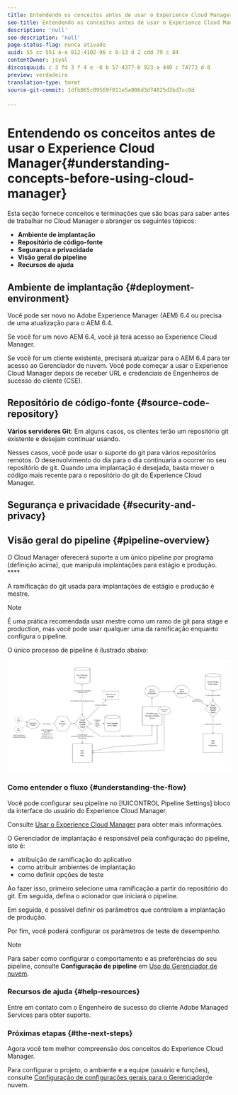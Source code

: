 ```yaml
---
title: Entendendo os conceitos antes de usar o Experience Cloud Manager
seo-title: Entendendo os conceitos antes de usar o Experience Cloud Manager
description: 'null'
seo-description: 'null'
page-status-flag: nunca ativado
uuid: 55 cc 551 a-e 812-4102-96 c 8-13 d 2 cdd 79 c 84
contentOwner: jsyal
discoiquuid: c 3 fd 3 f 4 e -0 b 57-4377-b 923-a 440 c 74773 d 8
preview: verdadeiro
translation-type: tm+mt
source-git-commit: 1dfb065c09569f811e5a006d3d74825d3bd7cc8d

---
```



# Entendendo os conceitos antes de usar o Experience Cloud Manager{#understanding-concepts-before-using-cloud-manager}

Esta seção fornece conceitos e terminações que são boas para saber antes de trabalhar no Cloud Manager e abranger os seguintes tópicos:

* **Ambiente de implantação**
* **Repositório de código-fonte**
* **Segurança e privacidade**
* **Visão geral do pipeline**
* **Recursos de ajuda**

## Ambiente de implantação {#deployment-environment}

Você pode ser novo no Adobe Experience Manager (AEM) 6.4 ou precisa de uma atualização para o AEM 6.4.

Se você for um novo AEM 6.4, você já terá acesso ao Experience Cloud Manager.

Se você for um cliente existente, precisará atualizar para o AEM 6.4 para ter acesso ao Gerenciador de nuvem. Você pode começar a usar o Experience Cloud Manager depois de receber URL e credenciais de Engenheiros de sucesso do cliente (CSE).

<!-- 

Comment Type: annotation
Last Modified By: ptager
Last Modified Date: 2018-05-02T17:19:24.147-0400

Section is redundant with the section in the Overview topic

 -->

## Repositório de código-fonte {#source-code-repository}

**Vários servidores Git**: Em alguns casos, os clientes terão um repositório git existente e desejam continuar usando.

Nesses casos, você pode usar o suporte do git para vários repositórios remotos. O desenvolvimento do dia para o dia continuaria a ocorrer no seu repositório de git. Quando uma implantação é desejada, basta mover o código mais recente para o repositório do git do Experience Cloud Manager.

<!-- 

Comment Type: annotation
Last Modified By: ptager
Last Modified Date: 2018-05-02T17:20:46.002-0400

Looks like we lost some content, compared to the previous version

 -->

## Segurança e privacidade {#security-and-privacy}

<!-- 

Comment Type: annotation
Last Modified By: jsyal
Last Modified Date: 2018-04-21T02:38:21.417-0400

Query for Brad B.

 -->

## Visão geral do pipeline {#pipeline-overview}

O Cloud Manager oferecerá suporte a um único pipeline por programa (definição acima), que manipula implantações para estágio e produção. ****

A ramificação do git usada para implantações de estágio e produção é mestre.

>[!NOTE]
>
>É uma prática recomendada usar mestre como um ramo de git para stage e production, mas você pode usar qualquer uma da ramificação enquanto configura o pipeline.

O único processo de pipeline é ilustrado abaixo:

![](assets/screen_shot_2018-04-30at30318pm.png)

### Como entender o fluxo {#understanding-the-flow}

Você pode configurar seu pipeline no [!UICONTROL Pipeline Settings] bloco da interface do usuário do Experience Cloud Manager.

Consulte [Usar o Experience Cloud Manager](hhttps://helpx.adobe.com/experience-manager/cloud-manager/using/using-cloud-manager.html) para obter mais informações.

O Gerenciador de implantação é responsável pela configuração do pipeline, isto é:

* atribuição de ramificação do aplicativo
* como atribuir ambientes de implantação
* como definir opções de teste

Ao fazer isso, primeiro selecione uma ramificação a partir do repositório do git. Em seguida, defina o acionador que iniciará o pipeline.

Em seguida, é possível definir os parâmetros que controlam a implantação de produção.

Por fim, você poderá configurar os parâmetros de teste de desempenho.

>[!NOTE]
>
>Para saber como configurar o comportamento e as preferências do seu pipeline, consulte **Configuração de pipeline** em [Uso do Gerenciador de nuvem](using-cloud-manager.md).

### Recursos de ajuda {#help-resources}

Entre em contato com o Engenheiro de sucesso do cliente Adobe Managed Services para obter suporte.

### Próximas etapas {#the-next-steps}

Agora você tem melhor compreensão dos conceitos do Experience Cloud Manager.

Para configurar o projeto, o ambiente e a equipe (usuário e funções), consulte [Configuração de configurações gerais para o Gerenciador](setting-configurations-for-cloud-manager.md)de nuvem.
